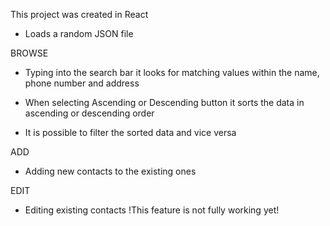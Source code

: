 This project was created in React

- Loads a random JSON file

BROWSE
- Typing into the search bar it looks for matching values within the name, phone number and address

- When selecting Ascending or Descending button it sorts the data in ascending or descending order

- It is possible to filter the sorted data and vice versa

ADD
- Adding new contacts to the existing ones

EDIT
- Editing existing contacts !This feature is not fully working yet!